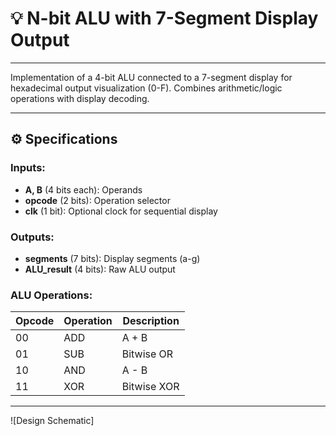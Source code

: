 # 💡 N-bit ALU with 7-Segment Display Output

---

Implementation of a 4-bit ALU connected to a 7-segment display for hexadecimal output visualization (0-F). Combines arithmetic/logic operations with display decoding.

---

## ⚙️ Specifications

### Inputs:
- **A, B** (4 bits each): Operands
- **opcode** (2 bits): Operation selector
- **clk** (1 bit): Optional clock for sequential display

### Outputs:
- **segments** (7 bits): Display segments (a-g)
- **ALU_result** (4 bits): Raw ALU output

### ALU Operations:
| Opcode | Operation  | Description          |
|--------|------------|----------------------|
| 00     | ADD        | A + B                |
| 01     | SUB        | Bitwise OR           |
| 10     | AND        | A - B                |
| 11     | XOR        | Bitwise XOR          |

---

![Design Schematic]
